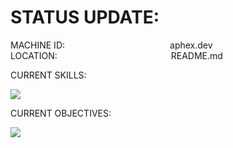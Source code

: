 # STATUS UPDATE:

MACHINE ID:            aphex.dev\
LOCATION:             README.md

CURRENT SKILLS:
<p align="left">
  <a href="https://skillicons.dev">
    <img src="https://skillicons.dev/icons?i=js,html,css,discordjs,linux,c" />
  </a>
</p>

CURRENT OBJECTIVES:       
<p align="left">
  <a href="https://skillicons.dev">
    <img src="https://skillicons.dev/icons?i=py,java" />
  </a>
</p>
